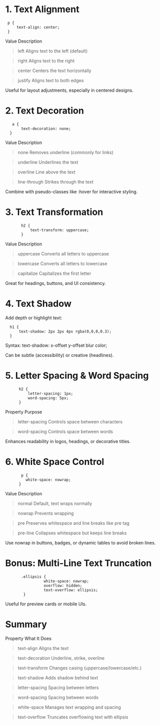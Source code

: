 #   1. Text Alignment

     p {
         text-align: center;
     }
     
Value	                  Description
> left	               Aligns text to the left (default)

> right	               Aligns text to the right

> center             	Centers the text horizontally

> justify           	Aligns text to both edges

 Useful for layout adjustments, especially in centered designs.

#  2. Text Decoration

       a {
           text-decoration: none;
      }
      
Value	               Description
> none	                Removes underline (commonly for links)

> underline            	Underlines the text

> overline	            Line above the text

> line-through	        Strikes through the text

 Combine with pseudo-classes like :hover for interactive styling.

#  3. Text Transformation

           h2 {
               text-transform: uppercase;
           }
           
Value             	Description
> uppercase	         Converts all letters to uppercase

> lowercase         	Converts all letters to lowercase

> capitalize	         Capitalizes the first letter

Great for headings, buttons, and UI consistency.

#  4. Text Shadow

Add depth or highlight text:

      h1 {
          text-shadow: 2px 2px 4px rgba(0,0,0,0.3);
      }
      
Syntax:
     text-shadow: x-offset y-offset blur color;
     
 Can be subtle (accessibility) or creative (headlines).

 # 5. Letter Spacing & Word Spacing
 
          h2 {
              letter-spacing: 1px;
              word-spacing: 5px;
          }
          
Property	               Purpose
> letter-spacing	       Controls space between characters

> word-spacing	         Controls space between words

 Enhances readability in logos, headings, or decorative titles.

 # 6. White Space Control
 
           p {
             white-space: nowrap;
          }
          
Value	                Description
> normal             	Default, text wraps normally

> nowrap             	Prevents wrapping

> pre	                Preserves whitespace and line breaks like pre tag

> pre-line	          Collapses whitespace but keeps line breaks

 Use nowrap in buttons, badges, or dynamic tables to avoid broken lines.

 # Bonus: Multi-Line Text Truncation
 
           .ellipsis {
                     white-space: nowrap;
                     overflow: hidden;
                     text-overflow: ellipsis;
            }
            
 Useful for preview cards or mobile UIs.

 # Summary
Property	                What It Does
> text-align	                  Aligns the text

> text-decoration             	Underline, strike, overline

> text-transform              	Changes casing (uppercase/lowercase/etc.)

> text-shadow                 	Adds shadow behind text

> letter-spacing	              Spacing between letters

> word-spacing	                Spacing between words

> white-space	                  Manages text wrapping and spacing

> text-overflow               	Truncates overflowing text with ellipsis







